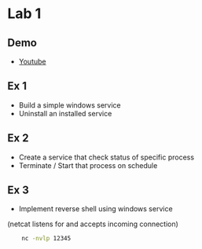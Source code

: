 # Lab 1

## Demo
- [Youtube](https://youtu.be/OD1U27ZBVrM)

## Ex 1
- Build a simple windows service
- Uninstall an installed service

## Ex 2
- Create a service that check status of specific process
- Terminate / Start that process on schedule

## Ex 3
- Implement reverse shell using windows service

(netcat listens for and accepts incoming connection)
```bash
    nc -nvlp 12345
```
